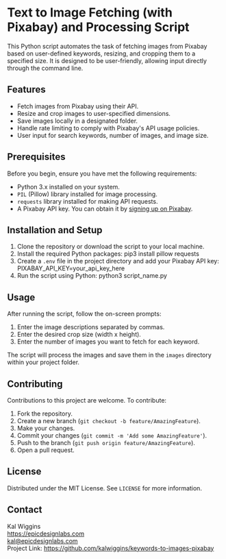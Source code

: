 # Text to Image Fetching (with Pixabay) and Processing Script

This Python script automates the task of fetching images from Pixabay based on user-defined keywords, resizing, and cropping them to a specified size. It is designed to be user-friendly, allowing input directly through the command line.

## Features

- Fetch images from Pixabay using their API.
- Resize and crop images to user-specified dimensions.
- Save images locally in a designated folder.
- Handle rate limiting to comply with Pixabay's API usage policies.
- User input for search keywords, number of images, and image size.

## Prerequisites

Before you begin, ensure you have met the following requirements:

- Python 3.x installed on your system.
- `PIL` (Pillow) library installed for image processing.
- `requests` library installed for making API requests.
- A Pixabay API key. You can obtain it by [signing up on Pixabay](https://pixabay.com/accounts/register/).

## Installation and Setup

1. Clone the repository or download the script to your local machine.
2. Install the required Python packages:
        pip3 install pillow requests
3. Create a `.env` file in the project directory and add your Pixabay API key:
        PIXABAY_API_KEY=your_api_key_here
4. Run the script using Python:
        python3 script_name.py

## Usage

After running the script, follow the on-screen prompts:

1. Enter the image descriptions separated by commas.
2. Enter the desired crop size (width x height).
3. Enter the number of images you want to fetch for each keyword.

The script will process the images and save them in the `images` directory within your project folder.

## Contributing

Contributions to this project are welcome. To contribute:

1. Fork the repository.
2. Create a new branch (`git checkout -b feature/AmazingFeature`).
3. Make your changes.
4. Commit your changes (`git commit -m 'Add some AmazingFeature'`).
5. Push to the branch (`git push origin feature/AmazingFeature`).
6. Open a pull request.

## License

Distributed under the MIT License. See `LICENSE` for more information.

## Contact

Kal Wiggins  
https://epicdesignlabs.com  
kal@epicdesignlabs.com  
Project Link: https://github.com/kalwiggins/keywords-to-images-pixabay
